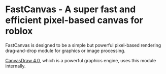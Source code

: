 # FastCanvas - A super fast and efficient pixel-based canvas for roblox

FastCanvas is designed to be a simple but powerful pixel-based rendering drag-and-drop module for graphics or image processing.

[CanvasDraw 4.0](https://devforum.roblox.com/t/1624633), which is a powerful graphics engine, uses this module internally.
